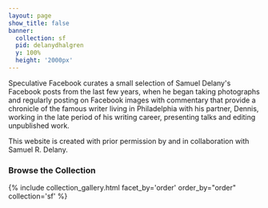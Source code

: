 ```yaml
---
layout: page
show_title: false
banner:
  collection: sf
  pid: delanydhalgren
  y: 100%
  height: '2000px'
---
```


Speculative Facebook curates a small selection of Samuel Delany's Facebook posts from the last few years, when he began taking photographs and regularly posting on Facebook images with commentary that provide a chronicle of the famous writer living in Philadelphia with his partner, Dennis, working in the late period of his writing career, presenting talks and editing unpublished work.

This website is created with prior permission by and in collaboration with Samuel R. Delany.

### Browse the Collection

{% include collection_gallery.html facet_by='order' order_by="order" collection='sf' %}
